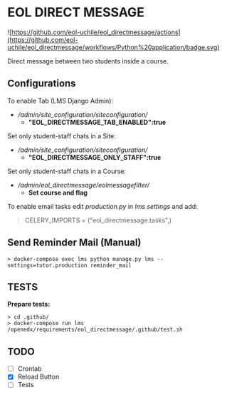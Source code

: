 # EOL DIRECT MESSAGE

![https://github.com/eol-uchile/eol_directmessage/actions](https://github.com/eol-uchile/eol_directmessage/workflows/Python%20application/badge.svg)

Direct message between two students inside a course.

## Configurations

To enable Tab (LMS Django Admin):

- */admin/site_configuration/siteconfiguration/*
    - **"EOL_DIRECTMESSAGE_TAB_ENABLED":true**

Set only student-staff chats in a Site:
- */admin/site_configuration/siteconfiguration/*
    - **"EOL_DIRECTMESSAGE_ONLY_STAFF":true**

Set only student-staff chats in a Course:
- */admin/eol_directmessage/eolmessagefilter/*
    - **Set course and flag**

To enable email tasks edit *production.py* in *lms settings* and add:
> CELERY_IMPORTS = ("eol_directmessage.tasks",)

## Send Reminder Mail (Manual)

    > docker-compose exec lms python manage.py lms --settings=tutor.production reminder_mail

## TESTS
**Prepare tests:**

    > cd .github/
    > docker-compose run lms /openedx/requirements/eol_directmessage/.github/test.sh


## TODO

- [ ] Crontab
- [x] Reload Button
- [ ] Tests